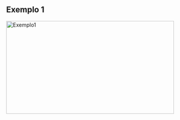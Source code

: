 ## Exemplo 1

<img src="https://github.com/gabsdnker/Banco de Dados/Modelagem/Imagens/exemplo1.png" alt="Exemplo1" width="450" height="250">
